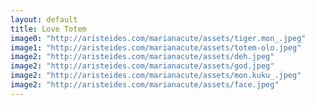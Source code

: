 ```yaml
---
layout: default
title: Love Totem
image0: "http://aristeides.com/marianacute/assets/tiger.mon_.jpeg"
image1: "http://aristeides.com/marianacute/assets/totem-olo.jpeg"
image2: "http://aristeides.com/marianacute/assets/deh.jpeg"
image2: "http://aristeides.com/marianacute/assets/god.jpeg"
image2: "http://aristeides.com/marianacute/assets/mon.kuku_.jpeg"
image2: "http://aristeides.com/marianacute/assets/face.jpeg"
---
```

